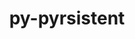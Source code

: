 ---
title: "py-pyrsistent"
layout: cache
categories: [package, v0.18.1]
meta: {"versions": ["0.18.0"], "compilers": ["gcc@=7.3.1", "gcc@=7.5.0"], "oss": ["amzn2", "ubuntu18.04"], "platforms": ["linux"], "targets": ["aarch64", "graviton2", "x86_64", "x86_64_v3", "x86_64_v4"], "stacks": ["aws-isc", "aws-isc-aarch64", "data-vis-sdk", "e4s", "radiuss", "root"], "num_specs": 8, "num_specs_by_stack": {"aws-isc-aarch64": 2, "root": 8, "e4s": 2, "data-vis-sdk": 1, "radiuss": 1, "aws-isc": 2}}
spec_details: [{"hash": "4l3wcvvpmminx27gnh3gxn3np7lmejqq", "compiler": "gcc@=7.3.1", "versions": ["0.18.0"], "os": "amzn2", "platform": "linux", "target": "aarch64", "variants": [], "stacks": ["aws-isc-aarch64", "root"], "size": "-", "tarball": "https://binaries.spack.io/releases/v0.18.1/build_cache/linux-amzn2-aarch64/gcc-7.3.1/py-pyrsistent-0.18.0/linux-amzn2-aarch64-gcc-7.3.1-py-pyrsistent-0.18.0-4l3wcvvpmminx27gnh3gxn3np7lmejqq.spack"}, {"hash": "s53wevu6kcnkhgbuzm6fzlr4xj3irlwd", "compiler": "gcc@=7.5.0", "versions": ["0.18.0"], "os": "ubuntu18.04", "platform": "linux", "target": "x86_64", "variants": [], "stacks": ["e4s", "root"], "size": "-", "tarball": "https://binaries.spack.io/releases/v0.18.1/build_cache/linux-ubuntu18.04-x86_64/gcc-7.5.0/py-pyrsistent-0.18.0/linux-ubuntu18.04-x86_64-gcc-7.5.0-py-pyrsistent-0.18.0-s53wevu6kcnkhgbuzm6fzlr4xj3irlwd.spack"}, {"hash": "yqy3u7eflw2hbawcrgja4xsj5ia2bjqr", "compiler": "gcc@=7.3.1", "versions": ["0.18.0"], "os": "amzn2", "platform": "linux", "target": "graviton2", "variants": [], "stacks": ["aws-isc-aarch64", "root"], "size": "-", "tarball": "https://binaries.spack.io/releases/v0.18.1/build_cache/linux-amzn2-graviton2/gcc-7.3.1/py-pyrsistent-0.18.0/linux-amzn2-graviton2-gcc-7.3.1-py-pyrsistent-0.18.0-yqy3u7eflw2hbawcrgja4xsj5ia2bjqr.spack"}, {"hash": "prgdvraz2jludzfpknxblh5nilw33qr6", "compiler": "gcc@=7.5.0", "versions": ["0.18.0"], "os": "ubuntu18.04", "platform": "linux", "target": "x86_64", "variants": [], "stacks": ["root", "data-vis-sdk"], "size": "-", "tarball": "https://binaries.spack.io/releases/v0.18.1/build_cache/linux-ubuntu18.04-x86_64/gcc-7.5.0/py-pyrsistent-0.18.0/linux-ubuntu18.04-x86_64-gcc-7.5.0-py-pyrsistent-0.18.0-prgdvraz2jludzfpknxblh5nilw33qr6.spack"}, {"hash": "mw5md2bkelqeqzyzqj54r32fjgpxmxen", "compiler": "gcc@=7.5.0", "versions": ["0.18.0"], "os": "ubuntu18.04", "platform": "linux", "target": "x86_64", "variants": [], "stacks": ["radiuss", "root"], "size": "-", "tarball": "https://binaries.spack.io/releases/v0.18.1/build_cache/linux-ubuntu18.04-x86_64/gcc-7.5.0/py-pyrsistent-0.18.0/linux-ubuntu18.04-x86_64-gcc-7.5.0-py-pyrsistent-0.18.0-mw5md2bkelqeqzyzqj54r32fjgpxmxen.spack"}, {"hash": "pjnazobxpcms5gz5qevka7ebqt66lvol", "compiler": "gcc@=7.3.1", "versions": ["0.18.0"], "os": "amzn2", "platform": "linux", "target": "x86_64_v3", "variants": [], "stacks": ["aws-isc", "root"], "size": "-", "tarball": "https://binaries.spack.io/releases/v0.18.1/build_cache/linux-amzn2-x86_64_v3/gcc-7.3.1/py-pyrsistent-0.18.0/linux-amzn2-x86_64_v3-gcc-7.3.1-py-pyrsistent-0.18.0-pjnazobxpcms5gz5qevka7ebqt66lvol.spack"}, {"hash": "xpq3qppkg42oe3e6gkg767us3ahkmx6r", "compiler": "gcc@=7.3.1", "versions": ["0.18.0"], "os": "amzn2", "platform": "linux", "target": "x86_64_v4", "variants": [], "stacks": ["aws-isc", "root"], "size": "-", "tarball": "https://binaries.spack.io/releases/v0.18.1/build_cache/linux-amzn2-x86_64_v4/gcc-7.3.1/py-pyrsistent-0.18.0/linux-amzn2-x86_64_v4-gcc-7.3.1-py-pyrsistent-0.18.0-xpq3qppkg42oe3e6gkg767us3ahkmx6r.spack"}, {"hash": "5fpdhllw7ekhy5sfihslc6mfwmaiehqt", "compiler": "gcc@=7.5.0", "versions": ["0.18.0"], "os": "ubuntu18.04", "platform": "linux", "target": "x86_64", "variants": [], "stacks": ["e4s", "root"], "size": "-", "tarball": "https://binaries.spack.io/releases/v0.18.1/build_cache/linux-ubuntu18.04-x86_64/gcc-7.5.0/py-pyrsistent-0.18.0/linux-ubuntu18.04-x86_64-gcc-7.5.0-py-pyrsistent-0.18.0-5fpdhllw7ekhy5sfihslc6mfwmaiehqt.spack"}]
---